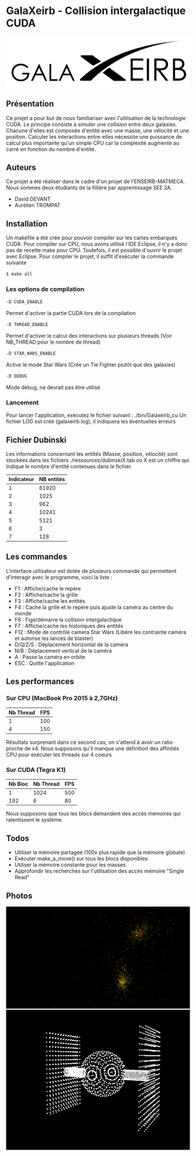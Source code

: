 # GalaXeirb - Collision intergalactique CUDA

![Alt text](img/Galaxeirb_logo.png "Logo de Galaxeirb")

## Présentation
Ce projet a pour but de nous familiariser avec l'utilisation de la technologie CUDA. Le principe consiste à simuler une collision entre deux galaxies. Chacune d'elles est composée d'entité avec une masse, une vélocité et une position. Calculer les interactions entre-elles nécessite une puissance de calcul plus importante qu'un simple CPU car la complexité augmente au carré en fonction du nombre d'entité.

## Auteurs
Ce projet a été réaliser dans le cadre d'un projet de l'ENSEIRB-MATMECA. Nous sommes deux étudiants de la fillière par apprentissage SEE 2A.
* David DEVANT
* Aurélien TROMPAT

## Installation
Un makefile a été crée pour pouvoir compiler sur les cartes embarqués CUDA. Pour compiler sur CPU, nous avons utilisé l'IDE Eclipse, il n'y a donc pas de recette make pour CPU. Toutefois, il est possible d'ouvrir le projet avec Eclipse.
Pour compiler le projet, il suffit d'exécuter la commande suivante

```sh
$ make all
```

### Les options de compilation
```sh
-D CUDA_ENABLE
```
Permet d'activer la partie CUDA lors de la compilation
```sh
-D THREAD_ENABLE
```
Permet d'activer le calcul des interactions sur plusieurs threads (Voir NB_THREAD pour le nombre de thread)
```sh
-D STAR_WARS_ENABLE
```
Active le mode Star Wars (Crée un Tie Fighter plutôt que des galaxies)
```sh
-D DEBUG
```
Mode debug, ne devrait pas être utilisé

### Lancement
Pour lancer l'application, exécutez le fichier suivant : ./bin/Galaxeirb_cu
Un fichier LOG est créé (galaxeirb.log), il indiquera les éventuelles erreurs

## Fichier Dubinski
Les informations concernant les entités (Masse, position, vélocité) sont stockées dans les fichiers ./ressources/dubinskiX.tab où X est un chiffre qui indique le nombre d'entité contenues dans le fichier.

| Indicateur | NB entités |
| --------- | --- |
| 1 | 81920 |
| 2 | 1025 |
| 3 | 962 |
| 4 | 10241 |
| 5 | 5121 |
| 6 | 3 |
| 7 | 128 |


## Les commandes
L'interface utilisateur est dotée de plusieurs commande qui permettent d'interagir avec le programme, voici la liste :
* F1 : Affiche/cache le repère
* F2 : Affiche/cache la grille
* F3 : Affiche/cache les entités
* F4 : Cache la grille et le repère puis ajuste la caméra au centre du monde
* F6 : Fige/démarre la collision intergalactique
* F7 : Affiche/cache les historiques des entités
* F12 : Mode de contrôle camera Star Wars (Libère les contrainte caméra et autorise les lancés de blaster)
* D/Q/Z/S : Déplacement horizontal de la caméra
* N/B : Déplacement vertical de la caméra
* A : Passe la caméra en orbite 
* ESC : Quitte l'application

## Les performances
### Sur CPU (MacBook Pro 2015 à 2,7GHz)
| Nb Thread | FPS |
| --------- | --- |
| 1 | 100 |
| 4 | 150 |

Résultats surprenant dans ce second cas, on s'attend à avoir un ratio proche de x4.
Nous supposons qu'il manque une définition des affinités CPU pour exécuter les threads sur 4 coeurs

### Sur CUDA (Tegra K1)
| Nb Bloc | Nb Thread | FPS |
| ------- | --------- | --- |
| 1 | 1024 | 500 |
| 192 | 6 | 80 |

Nous supposons que tous les blocs demandent des accès mémoires qui ralentissent le système.

## Todos
* Utiliser la mémoire partagée (100x plus rapide que la mémoire globale)
* Exécuter make_a_move() sur tous les blocs disponibles
* Utiliser la mémoire constante pour les masses
* Approfondir les recherches sur l'utilisation des accès mémoire "Single Read"

## Photos
![Alt text](img/Galaxeirb_screenshot_home.png "Un rendu de l'univers")
![Alt text](img/Tie_fighter.png "Un Tie Fighter dans l'univers")
